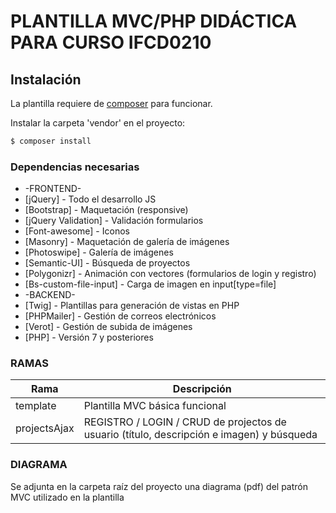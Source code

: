 # PLANTILLA MVC/PHP DIDÁCTICA PARA CURSO IFCD0210

## Instalación
La plantilla requiere de [composer](https://getcomposer.org) para funcionar.

Instalar la carpeta 'vendor' en el proyecto:

```sh
$ composer install
```

### Dependencias necesarias
* -FRONTEND-
* [jQuery] - Todo el desarrollo JS
* [Bootstrap] - Maquetación (responsive)
* [jQuery Validation] - Validación formularios
* [Font-awesome] - Iconos
* [Masonry] - Maquetación de galería de imágenes
* [Photoswipe] - Galería de imágenes
* [Semantic-UI] - Búsqueda de proyectos
* [Polygonizr] - Animación con vectores (formularios de login y registro)
* [Bs-custom-file-input] - Carga de imagen en input[type=file] 
* -BACKEND-
* [Twig] - Plantillas para generación de vistas en PHP
* [PHPMailer] - Gestión de correos electrónicos
* [Verot] - Gestión de subida de imágenes
* [PHP] - Versión 7 y posteriores

### RAMAS
| Rama | Descripción |
| ------ | ------ |
| template | Plantilla MVC básica funcional |
| projectsAjax | REGISTRO / LOGIN / CRUD de projectos de usuario (título, descripción e imagen) y búsqueda |

### DIAGRAMA
Se adjunta en la carpeta raíz del proyecto una diagrama (pdf) del patrón MVC utilizado en la plantilla
